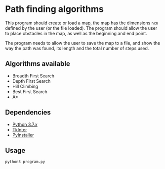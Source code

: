 # Path finding algorithms

This program should create or load a map, the map has the dimensions `nxn`
 defined by the user (or the file loaded). The program should allow the user to
 place obstacles in the map, as well as the beginning and end point.

The program needs to allow the user to save the map to a file, and show the way
 the path was found, its length and the total number of steps used.

## Algorithms available

* Breadth First Search
* Depth First Search
* Hill Climbing
* Best First Search
* A*

## Dependencies

* [Python 3.7.x](https://www.python.org/downloads/release/python-370/)
* [TkInter](https://wiki.python.org/moin/TkInter)
* [PyInstaller](https://www.pyinstaller.org/)

## Usage

```bash
python3 program.py
```
